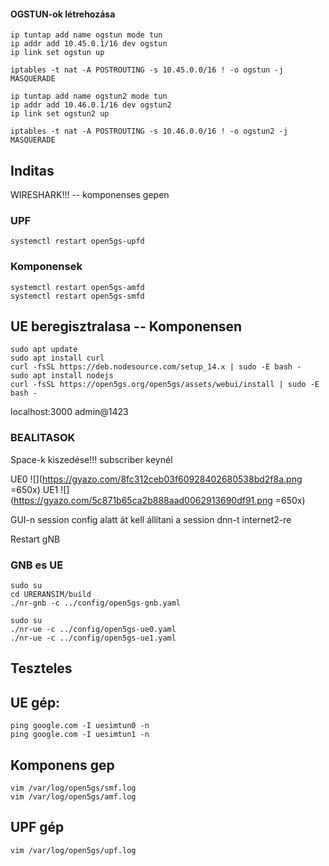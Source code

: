 #### OGSTUN-ok létrehozása
```
ip tuntap add name ogstun mode tun
ip addr add 10.45.0.1/16 dev ogstun
ip link set ogstun up

iptables -t nat -A POSTROUTING -s 10.45.0.0/16 ! -o ogstun -j MASQUERADE

ip tuntap add name ogstun2 mode tun
ip addr add 10.46.0.1/16 dev ogstun2
ip link set ogstun2 up

iptables -t nat -A POSTROUTING -s 10.46.0.0/16 ! -o ogstun2 -j MASQUERADE
```
## Inditas
WIRESHARK!!! -- komponenses gepen 
### UPF
`systemctl restart open5gs-upfd`
### Komponensek
```
systemctl restart open5gs-amfd
systemctl restart open5gs-smfd
```
## UE beregisztralasa -- Komponensen
```
sudo apt update
sudo apt install curl
curl -fsSL https://deb.nodesource.com/setup_14.x | sudo -E bash -
sudo apt install nodejs
curl -fsSL https://open5gs.org/open5gs/assets/webui/install | sudo -E bash -
```
localhost:3000 
admin@1423

### BEALITASOK
Space-k kiszedése!!! subscriber keynél

UE0
![](https://gyazo.com/8fc312ceb03f60928402680538bd2f8a.png =650x)
UE1
![](https://gyazo.com/5c871b65ca2b888aad0062913690df91.png =650x)

GUI-n session config alatt át kell állítani a session dnn-t internet2-re

Restart gNB 

### GNB es UE
```
sudo su
cd URERANSIM/build
./nr-gnb -c ../config/open5gs-gnb.yaml
```
```
sudo su
./nr-ue -c ../config/open5gs-ue0.yaml 
./nr-ue -c ../config/open5gs-ue1.yaml 

```

## Teszteles 

## UE gép: 
```
ping google.com -I uesimtun0 -n
ping google.com -I uesimtun1 -n
```

## Komponens gep
```
vim /var/log/open5gs/smf.log
vim /var/log/open5gs/amf.log
```
## UPF gép
`vim /var/log/open5gs/upf.log`


